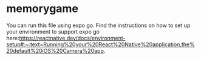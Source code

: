 # memorygame
You can run this file using expo go.
Find the instructions on how to set up your environment to support expo go here:https://reactnative.dev/docs/environment-setup#:~:text=Running%20your%20React%20Native%20application,the%20default%20iOS%20Camera%20app.
